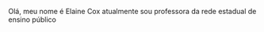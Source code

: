 Olá, meu nome é Elaine Cox
atualmente sou professora da rede estadual de ensino público


<!---
profecox/profecox is a ✨ special ✨ repository because its `README.md` (this file) appears on your GitHub profile.
You can click the Preview link to take a look at your changes.
--->

